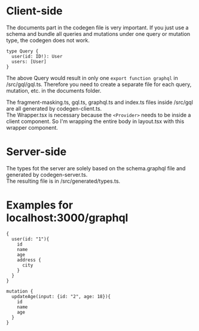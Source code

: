 # Client-side

The documents part in the codegen file is very important.
If you just use a schema and bundle all queries and mutations under one query or mutation type, the codegen does not work.

```
type Query {
  user(id: ID!): User
  users: [User]
}
```

The above Query would result in only one `export function graphql` in /src/gql/gql.ts. Therefore you need to create a separate file for each query, mutation, etc. in the documents folder.

The fragment-masking.ts, gql.ts, graphql.ts and index.ts files inside /src/gql are all generated by codegen-client.ts.  
The Wrapper.tsx is necessary because the `<Provider>` needs to be inside a client component. So I'm wrapping the entire body in layout.tsx with this wrapper component.

# Server-side

The types fot the server are solely based on the schema.graphql file and generated by codegen-server.ts.  
The resulting file is in /src/generated/types.ts.

# Examples for localhost:3000/graphql

```
{
  user(id: "1"){
    id
    name
    age
    address {
      city
    }
  }
}
```

```
mutation {
  updateAge(input: {id: "2", age: 18}){
    id
    name
    age
  }
}
```

